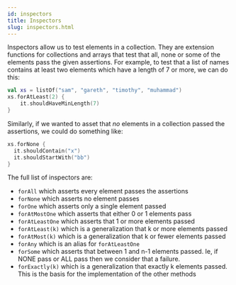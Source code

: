 ```yaml
---
id: inspectors
title: Inspectors
slug: inspectors.html
---
```







Inspectors allow us to test elements in a collection. They are extension functions for collections and arrays that test
that all, none or some of the elements pass the given assertions. For example, to test that a list of names contains
at least two elements which have a length of 7 or more, we can do this:


```kotlin
val xs = listOf("sam", "gareth", "timothy", "muhammad")
xs.forAtLeast(2) {
    it.shouldHaveMinLength(7)
}
```

Similarly, if we wanted to asset that *no* elements in a collection passed the assertions, we could do something like:

```kotlin
xs.forNone {
  it.shouldContain("x")
  it.shouldStartWith("bb")
}
```

The full list of inspectors are:

* `forAll` which asserts every element passes the assertions
* `forNone` which asserts no element passes
* `forOne` which asserts only a single element passed
* `forAtMostOne` which asserts that either 0 or 1 elements pass
* `forAtLeastOne` which asserts that 1 or more elements passed
* `forAtLeast(k)` which is a generalization that k or more elements passed
* `forAtMost(k)` which is a generalization that k or fewer elements passed
* `forAny` which is an alias for `forAtLeastOne`
* `forSome` which asserts that between 1 and n-1 elements passed. Ie, if NONE pass or ALL pass then we consider that a failure.
* `forExactly(k)` which is a generalization that exactly k elements passed. This is the basis for the implementation of the other methods






